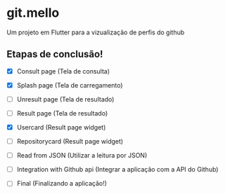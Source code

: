 # git.mello

Um projeto em Flutter para a vizualização de perfis do github

## Etapas de conclusão!

- [x] Consult page (Tela de consulta)
- [x] Splash page (Tela de carregamento)
- [ ] Unresult page (Tela de resultado)
- [ ] Result page (Tela de resultado)
- [x] Usercard (Result page widget)
- [ ] Repositorycard (Result page widget)
- [ ] Read from JSON (Utilizar a leitura por JSON)
- [ ] Integration with Github api (Integrar a aplicação com a API do Github)
- [ ] Final (Finalizando a aplicação!)

